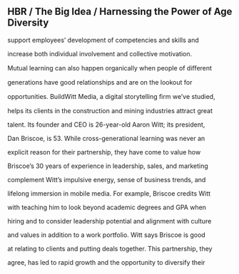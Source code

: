 ## HBR / The Big Idea / Harnessing the Power of Age Diversity

support employees’ development of competencies and skills and

increase both individual involvement and collective motivation.

Mutual learning can also happen organically when people of diﬀerent

generations have good relationships and are on the lookout for

opportunities. BuildWitt Media, a digital storytelling ﬁrm we’ve studied,

helps its clients in the construction and mining industries attract great

talent. Its founder and CEO is 26-year-old Aaron Witt; its president,

Dan Briscoe, is 53. While cross-generational learning was never an

explicit reason for their partnership, they have come to value how

Briscoe’s 30 years of experience in leadership, sales, and marketing

complement Witt’s impulsive energy, sense of business trends, and

lifelong immersion in mobile media. For example, Briscoe credits Witt

with teaching him to look beyond academic degrees and GPA when

hiring and to consider leadership potential and alignment with culture

and values in addition to a work portfolio. Witt says Briscoe is good

at relating to clients and putting deals together. This partnership, they

agree, has led to rapid growth and the opportunity to diversify their